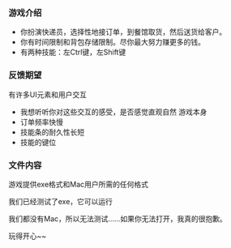 ### 游戏介绍

- 你扮演快递员，选择性地接订单，到餐馆取货，然后送货给客户。
- 你有时间限制和背包存储限制。尽你最大努力赚更多的钱。
- 有两种技能：左Ctrl键，左Shift键

### 反馈期望
有许多UI元素和用户交互
- 我想听听你对这些交互的感受，是否感觉直观自然
游戏本身
- 订单频率快慢
- 技能条的耐久性长短
- 技能的键位

### 文件内容
游戏提供exe格式和Mac用户所需的任何格式

我们已经测试了exe，它可以运行

我们都没有Mac，所以无法测试……如果你无法打开，我真的很抱歉。

玩得开心~~
